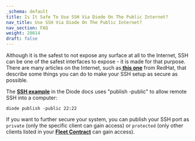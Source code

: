 ```yaml
---
_schema: default
title: Is It Safe To Use SSH Via Diode On The Public Internet?
nav_title: Use SSH Via Diode On The Public Internet?
nav_section: FAQ
weight: 20014
draft: false
---
```

Although it is the safest to not expose any surface at all to the Internet, SSH can be one of the safest interfaces to expose - it is made for that purpose. There are many articles on the Internet, such as<a href="https://www.redhat.com/sysadmin/eight-ways-secure-ssh" target="_blank" rel="noopener"><strong> this one</strong></a> from RedHat, that describe some things you can do to make your SSH setup as secure as possible.

The <a href="https://support.diode.io/article/ub9xrruimv" target="_blank" rel="noopener"><strong>SSH example</strong></a> in the Diode docs uses "publish -public" to allow remote SSH into a computer:

```
diode publish -public 22:22
```

If you want to further secure your system, you can publish your SSH port as `private` (only the specific client can gain access) or `protected` (only other clients listed in your [**Fleet Contract**](https://support.diode.io/article/7vyr5mslsy) can gain access).